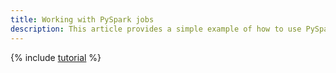 ```yaml
---
title: Working with PySpark jobs
description: This article provides a simple example of how to use PySpark, i.e., the Spark interface for Python.
---
```


{% include [tutorial](../../_tutorials/dataplatform/data-processing/pyspark-job-basics.md) %}
